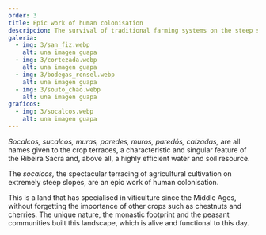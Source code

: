 ```yaml
---
order: 3
title: Epic work of human colonisation
descripcion: The survival of traditional farming systems on the steep slopes of the river canyons, based on age-old techniques.
galeria:
  - img: 3/san_fiz.webp
    alt: una imagen guapa
  - img: 3/cortezada.webp
    alt: una imagen guapa
  - img: 3/bodegas_ronsel.webp
    alt: una imagen guapa
  - img: 3/souto_chao.webp
    alt: una imagen guapa
graficos:
  - img: 3/socalcos.webp
    alt: una imagen guapa
---
```


_Socalcos, sucalcos, muras, paredes, muros, paredós, calzadas,_ are all names given to the crop terraces, a characteristic and singular feature of the Ribeira Sacra and, above all, a highly efficient water and soil resource.

The _socalcos,_ the spectacular terracing of agricultural cultivation on extremely steep slopes, are an epic work of human colonisation.

This is a land that has specialised in viticulture since the Middle Ages, without forgetting the importance of other crops such as chestnuts and cherries. The unique nature, the monastic footprint and the peasant communities built this landscape, which is alive and functional to this day.

